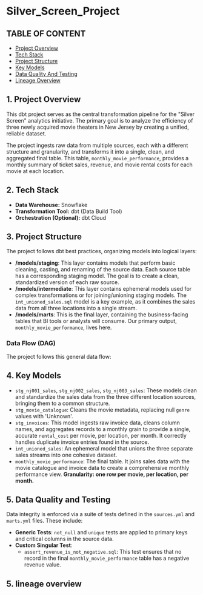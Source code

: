 # Silver_Screen_Project

## TABLE OF CONTENT

- [Project Overview](#project-overview)
- [Tech Stack](#tech-stack)
- [Project Structure](#project-structure)
- [Key Models](#key-models)
- [Data Quality And Testing](#data-quality-and-testing)
- [Lineage Overview](#lineage-overview)
  

## 1. Project Overview

This dbt project serves as the central transformation pipeline for the "Silver Screen" analytics initiative. The primary goal is to analyze the efficiency of three newly acquired movie theaters in New Jersey by creating a unified, reliable dataset.

The project ingests raw data from multiple sources, each with a different structure and granularity, and transforms it into a single, clean, and aggregated final table. This table, `monthly_movie_performance`, provides a monthly summary of ticket sales, revenue, and movie rental costs for each movie at each location.

## 2. Tech Stack

*   **Data Warehouse:** Snowflake
*   **Transformation Tool:** dbt (Data Build Tool)
*   **Orchestration (Optional):** dbt Cloud

## 3. Project Structure

The project follows dbt best practices, organizing models into logical layers:

*   **/models/staging**: This layer contains models that perform basic cleaning, casting, and renaming of the source data. Each source table has a corresponding staging model. The goal is to create a clean, standardized version of each raw source.
*   **/models/intermediate**: This layer contains ephemeral models used for complex transformations or for joining/unioning staging models. The `int_unioned_sales.sql` model is a key example, as it combines the sales data from all three locations into a single stream.
*   **/models/marts**: This is the final layer, containing the business-facing tables that BI tools or analysts will consume. Our primary output, `monthly_movie_performance`, lives here.

### Data Flow (DAG)

The project follows this general data flow:


## 4. Key Models

*   `stg_nj001_sales`, `stg_nj002_sales`, `stg_nj003_sales`: These models clean and standardize the sales data from the three different location sources, bringing them to a common structure.
*   `stg_movie_catalogue`: Cleans the movie metadata, replacing null `genre` values with 'Unknown'.
*   `stg_invoices`: This model ingests raw invoice data, cleans column names, and aggregates records to a monthly grain to provide a single, accurate `rental_cost` per movie, per location, per month. It correctly handles duplicate invoice entries found in the source.
*   `int_unioned_sales`: An ephemeral model that unions the three separate sales streams into one cohesive dataset.
*   `monthly_movie_performance`: The final table. It joins sales data with the movie catalogue and invoice data to create a comprehensive monthly performance view. **Granularity: one row per movie, per location, per month.**

## 5. Data Quality and Testing

Data integrity is enforced via a suite of tests defined in the `sources.yml` and `marts.yml` files. These include:

*   **Generic Tests**: `not_null` and `unique` tests are applied to primary keys and critical columns in the source data.
*   **Custom Singular Test**:
    *   `assert_revenue_is_not_negative.sql`: This test ensures that no record in the final `monthly_movie_performance` table has a negative revenue value.


## 5. lineage overview











